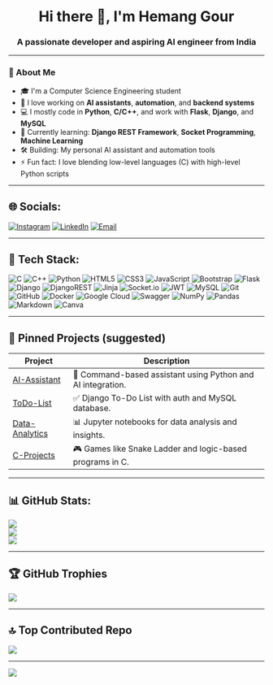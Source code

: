 <h1 align="center">Hi there 👋, I'm Hemang Gour</h1>
<h3 align="center">A passionate developer and aspiring AI engineer from India</h3>

---

### 🚀 About Me

- 🎓 I'm a Computer Science Engineering student
- 🤖 I love working on **AI assistants**, **automation**, and **backend systems**
- 💻 I mostly code in **Python**, **C/C++**, and work with **Flask**, **Django**, and **MySQL**
- 🌱 Currently learning: **Django REST Framework**, **Socket Programming**, **Machine Learning**
- 🛠️ Building: My personal AI assistant and automation tools
- ⚡ Fun fact: I love blending low-level languages (C) with high-level Python scripts

---

## 🌐 Socials:
[![Instagram](https://img.shields.io/badge/Instagram-%23E4405F.svg?logo=Instagram&logoColor=white)](https://instagram.com/hemanggour)
[![LinkedIn](https://img.shields.io/badge/LinkedIn-%230077B5.svg?logo=linkedin&logoColor=white)](https://www.linkedin.com/in/hemang-gour-ab5a07255/)
[![Email](https://img.shields.io/badge/Email-D14836?logo=gmail&logoColor=white)](mailto:hemanggour547@gmail.com)

---

## 🧰 Tech Stack:

![C](https://img.shields.io/badge/c-%2300599C.svg?style=for-the-badge&logo=c&logoColor=white)
![C++](https://img.shields.io/badge/c++-%2300599C.svg?style=for-the-badge&logo=c%2B%2B&logoColor=white)
![Python](https://img.shields.io/badge/python-3670A0?style=for-the-badge&logo=python&logoColor=ffdd54)
![HTML5](https://img.shields.io/badge/html5-%23E34F26.svg?style=for-the-badge&logo=html5&logoColor=white)
![CSS3](https://img.shields.io/badge/css3-%231572B6.svg?style=for-the-badge&logo=css3&logoColor=white)
![JavaScript](https://img.shields.io/badge/javascript-%23323330.svg?style=for-the-badge&logo=javascript&logoColor=%23F7DF1E)
![Bootstrap](https://img.shields.io/badge/bootstrap-%238511FA.svg?style=for-the-badge&logo=bootstrap&logoColor=white)
![Flask](https://img.shields.io/badge/flask-%23000.svg?style=for-the-badge&logo=flask&logoColor=white)
![Django](https://img.shields.io/badge/django-%23092E20.svg?style=for-the-badge&logo=django&logoColor=white)
![DjangoREST](https://img.shields.io/badge/DJANGO-REST-ff1709?style=for-the-badge&logo=django&logoColor=white&color=ff1709&labelColor=gray)
![Jinja](https://img.shields.io/badge/jinja-white.svg?style=for-the-badge&logo=jinja&logoColor=black)
![Socket.io](https://img.shields.io/badge/Socket.io-black?style=for-the-badge&logo=socket.io&badgeColor=010101)
![JWT](https://img.shields.io/badge/JWT-black?style=for-the-badge&logo=JSON%20web%20tokens)
![MySQL](https://img.shields.io/badge/mysql-4479A1.svg?style=for-the-badge&logo=mysql&logoColor=white)
![Git](https://img.shields.io/badge/git-%23F05033.svg?style=for-the-badge&logo=git&logoColor=white)
![GitHub](https://img.shields.io/badge/github-%23121011.svg?style=for-the-badge&logo=github&logoColor=white)
![Docker](https://img.shields.io/badge/docker-%230db7ed.svg?style=for-the-badge&logo=docker&logoColor=white)
![Google Cloud](https://img.shields.io/badge/GoogleCloud-%234285F4.svg?style=for-the-badge&logo=google-cloud&logoColor=white)
![Swagger](https://img.shields.io/badge/-Swagger-%23Clojure?style=for-the-badge&logo=swagger&logoColor=white)
![NumPy](https://img.shields.io/badge/numpy-%23013243.svg?style=for-the-badge&logo=numpy&logoColor=white)
![Pandas](https://img.shields.io/badge/pandas-%23150458.svg?style=for-the-badge&logo=pandas&logoColor=white)
![Markdown](https://img.shields.io/badge/markdown-%23000000.svg?style=for-the-badge&logo=markdown&logoColor=white)
![Canva](https://img.shields.io/badge/Canva-%2300C4CC.svg?style=for-the-badge&logo=Canva&logoColor=white)

---

## 📌 Pinned Projects (suggested)

| Project | Description |
|--------|-------------|
| [AI-Assistant](https://github.com/Hemanggour/AI-Assistant) | 🧠 Command-based assistant using Python and AI integration. |
| [ToDo-List](https://github.com/Hemanggour/ToDo-List) | ✅ Django To-Do List with auth and MySQL database. |
| [Data-Analytics](https://github.com/Hemanggour/Data-Analytics) | 📊 Jupyter notebooks for data analysis and insights. |
| [C-Projects](https://github.com/Hemanggour/C-Projects) | 🎮 Games like Snake Ladder and logic-based programs in C. |

---

## 📊 GitHub Stats:

![](https://github-readme-stats.vercel.app/api?username=hemanggour&theme=dark&hide_border=true&include_all_commits=true&count_private=true)<br/>
![](https://nirzak-streak-stats.vercel.app/?user=hemanggour&theme=dark&hide_border=true)<br/>
![](https://github-readme-stats.vercel.app/api/top-langs/?username=hemanggour&theme=dark&hide_border=true&layout=compact)

---

## 🏆 GitHub Trophies

![](https://github-profile-trophy.vercel.app/?username=hemanggour&theme=radical&no-frame=true&no-bg=true&margin-w=4)

---

## 🔝 Top Contributed Repo

![](https://github-contributor-stats.vercel.app/api?username=hemanggour&limit=5&theme=dark&combine_all_yearly_contributions=true)

---

[![](https://visitcount.itsvg.in/api?id=hemanggour&icon=0&color=0)](https://visitcount.itsvg.in)

<!-- Proudly created with ❤️ by Hemang Gour -->
